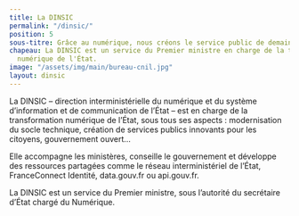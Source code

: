 ```yaml
---
title: La DINSIC
permalink: "/dinsic/"
position: 5
sous-titre: Grâce au numérique, nous créons le service public de demain
chapeau: La DINSIC est un service du Premier ministre en charge de la transformation
  numérique de l'État.
image: "/assets/img/main/bureau-cnil.jpg"
layout: dinsic
---
```


La DINSIC – direction interministérielle du numérique et du système d’information
et de communication de l’État – est en charge de la transformation numérique de
l’État, sous tous ses aspects : modernisation du socle technique, création de services
publics innovants pour les citoyens, gouvernement ouvert… 

Elle accompagne les ministères, conseille le gouvernement et développe des ressources partagées comme le réseau interministériel de l’État, FranceConnect Identité, data.gouv.fr ou api.gouv.fr.

La DINSIC est un service du Premier ministre, sous l’autorité du secrétaire d’État chargé du Numérique.
